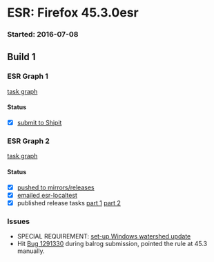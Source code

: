 # ESR: Firefox 45.3.0esr

### Started: 2016-07-08

## Build 1

### ESR Graph 1
[task graph](https://tools.taskcluster.net/task-group-inspector/#Ir4HsJdnSpS-FCPrudV4ww)

#### Status
- [x] [submit to Shipit](https://wiki.mozilla.org/Release:Release_Automation_on_Mercurial:Starting_a_Release#Submit_to_Ship_It)

### ESR Graph 2
[task graph](https://tools.taskcluster.net/task-group-inspector/#WoBVryWKQo6D7_LxZFzRDg)

#### Status
- [x] [pushed to mirrors/releases](../how-tos/relpro.md#2-push-to-releases-dir-mirrors)
- [x] [emailed esr-localtest](../how-tos/relpro.md#1-email-drivers-re-release-live-on-test-channel)
- [x] published release tasks [part 1](../how-tos/relpro.md#3-publish-release) [part 2](../how-tos/relpro.md#4-post-release-step)

### Issues
- SPECIAL REQUIREMENT: [set-up Windows watershed update](https://bugzilla.mozilla.org/show_bug.cgi?id=1284904)
- Hit [Bug 1291330](https://bugzil.la/1291330) during balrog submission, pointed the rule at 45.3 manually.


